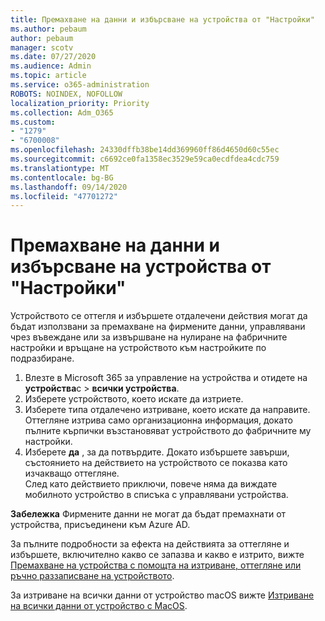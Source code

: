 ```yaml
---
title: Премахване на данни и избърсване на устройства от "Настройки"
ms.author: pebaum
author: pebaum
manager: scotv
ms.date: 07/27/2020
ms.audience: Admin
ms.topic: article
ms.service: o365-administration
ROBOTS: NOINDEX, NOFOLLOW
localization_priority: Priority
ms.collection: Adm_O365
ms.custom:
- "1279"
- "6700008"
ms.openlocfilehash: 24330dffb38be14dd369960ff86d4650d60c55ec
ms.sourcegitcommit: c6692ce0fa1358ec3529e59ca0ecdfdea4cdc759
ms.translationtype: MT
ms.contentlocale: bg-BG
ms.lasthandoff: 09/14/2020
ms.locfileid: "47701272"
---
```

# <a name="removing-data-and-wiping-devices-from-intune"></a>Премахване на данни и избърсване на устройства от "Настройки"

Устройството се оттегля и избършете отдалечени действия могат да бъдат използвани за премахване на фирмените данни, управлявани чрез въвеждане или за извършване на нулиране на фабричните настройки и връщане на устройството към настройките по подразбиране.

1. Влезте в Microsoft 365 за управление на устройства и отидете на **устройства**с  >  **всички устройства**.
2. Изберете устройството, което искате да изтриете.
3. Изберете типа отдалечено изтриване, което искате да направите. Оттегляне изтрива само организационна информация, докато пълните кърпички възстановяват устройството до фабричните му настройки.
4. Изберете **да** , за да потвърдите. Докато избършете завърши, състоянието на действието на устройството се показва като изчакващо оттегляне.</br>
    След като действието приключи, повече няма да виждате мобилното устройство в списъка с управлявани устройства.

**Забележка** Фирмените данни не могат да бъдат премахнати от устройства, присъединени към Azure AD.

За пълните подробности за ефекта на действията за оттегляне и избършете, включително какво се запазва и какво е изтрито, вижте [Премахване на устройства с помощта на изтриване, оттегляне или ръчно раззаписване на устройството](https://docs.microsoft.com/intune/devices-wipe).

За изтриване на всички данни от устройство macOS вижте [Изтриване на всички данни от устройство с MacOS](https://docs.microsoft.com/intune/device-erase).